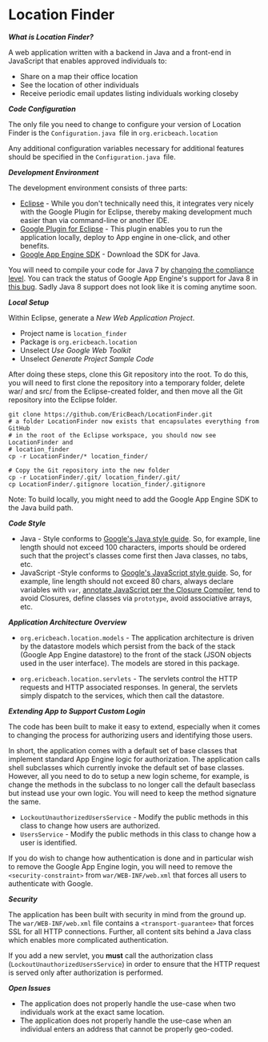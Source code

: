 Location Finder
==================

___What is Location Finder?___

A web application written with a backend in Java and a front-end in JavaScript that enables approved individuals to:

- Share on a map their office location
- See the location of other individuals
- Receive periodic email updates listing individuals working closeby


___Code Configuration___

The only file you need to change to configure your version of Location Finder is the ```Configuration.java ```file in ```org.ericbeach.location```

Any additional configuration variables necessary for additional features should be specified in the ```Configuration.java ```file.

___Development Environment___

The development environment consists of three parts:

- [Eclipse](https://eclipse.org/) - While you don't technically need this, it integrates very nicely with the Google Plugin for Eclipse, thereby making development much easier than via command-line or another IDE.
- [Google Plugin for Eclipse](https://developers.google.com/eclipse/) - This plugin enables you to run the application locally, deploy to App engine in one-click, and other benefits.
- [Google App Engine SDK](https://cloud.google.com/appengine/downloads) - Download the SDK for Java.

You will need to compile your code for Java 7 by [changing the compliance level](https://developers.google.com/eclipse/docs/jdk_compliance). You can track the status of Google App Engine's support for Java 8 in [this bug](https://code.google.com/p/googleappengine/issues/detail?id=9537). Sadly Java 8 support does not look like it is coming anytime soon.

___Local Setup___

Within Eclipse, generate a *New Web Application Project*. 

- Project name is ```location_finder```
- Package is ```org.ericbeach.location```
- Unselect *Use Google Web Toolkit*
- Unselect *Generate Project Sample Code*

After doing these steps, clone this Git repository into the root. To do this, you will need to
first clone the repository into a temporary folder, delete war/ and src/ from the Eclipse-created
folder, and then move all the Git repository into the Eclipse folder.

```
git clone https://github.com/EricBeach/LocationFinder.git
# a folder LocationFinder now exists that encapsulates everything from GitHub
# in the root of the Eclipse workspace, you should now see LocationFinder and
# location_finder
cp -r LocationFinder/* location_finder/

# Copy the Git repository into the new folder
cp -r LocationFinder/.git/ location_finder/.git/
cp LocationFinder/.gitignore location_finder/.gitignore
```

Note: To build locally, you might need to add the Google App Engine SDK to the Java build path.

___Code Style___

- Java - Style conforms to [Google's Java style guide](http://google-styleguide.googlecode.com/svn/trunk/javaguide.html). So, for example, line length should not exceed 100 characters, imports should be ordered such that the project's classes come first then Java classes, no tabs, etc.
- JavaScript -Style conforms to [Google's JavaScript style guide](http://google-styleguide.googlecode.com/svn/trunk/javascriptguide.xml). So, for example, line length should not exceed 80 chars, always declare variables with ```var```, [annotate JavaScript per the Closure Compiler](https://developers.google.com/closure/compiler/docs/js-for-compiler), tend to avoid Closures, define classes via ```prototype```, avoid associative arrays, etc.


___Application Architecture Overview___


- ```org.ericbeach.location.models``` - The application architecture is driven by the datastore models which persist from the back of the stack (Google App Engine datastore) to the front of the stack (JSON objects used in the user interface). The models are stored in this package.

- ```org.ericbeach.location.servlets``` - The servlets control the HTTP requests and HTTP associated responses. In general, the servlets simply dispatch to the services, which then call the datastore.


___Extending App to Support Custom Login___

The code has been built to make it easy to extend, especially when it comes to changing the process for authorizing users and identifying those users.

In short, the application comes with a default set of base classes that implement standard App Engine logic for authorization. The application calls shell subclasses which currently invoke the default set of base classes. However, all you need to do to setup a new login scheme, for example, is change the methods in the subclass to no longer call the default baseclass but instead use your own logic. You will need to keep the method signature the same.

- ``LockoutUnauthorizedUsersService`` - Modify the public methods in this class to change how users are authorized.
- ``UsersService`` - Modify the public methods in this class to change how a user is identified.

If you do wish to change how authentication is done and in particular wish to remove the Google App Engine login, you will need to remove the ```<security-constraint>``` from ```war/WEB-INF/web.xml``` that forces all users to authenticate with Google.


___Security___

The application has been built with security in mind from the ground up. The ```war/WEB-INF/web.xml``` file contains a ```<transport-guarantee>``` that forces SSL for all HTTP connections. Further, all content sits behind a Java class which enables more complicated authentication.

If you add a new servlet, you **must** call the authorization class (``LockoutUnauthorizedUsersService``) in order to ensure that the HTTP request is served only after authorization is performed.

___Open Issues___

- The application does not properly handle the use-case when two individuals work at the exact same location.
- The application does not properly handle the use-case when an individual enters an address that cannot be properly geo-coded.